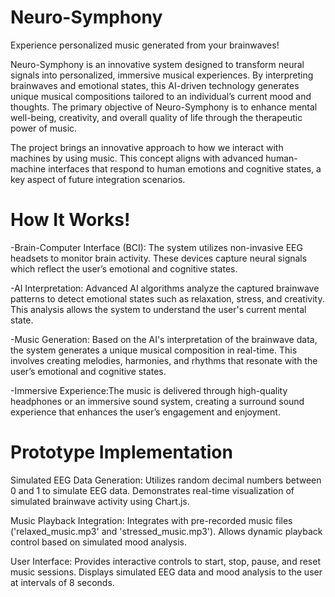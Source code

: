# Neuro-Symphony
Experience personalized music generated from your brainwaves!

Neuro-Symphony is an innovative system designed to transform neural signals into personalized, immersive musical experiences. By interpreting brainwaves and emotional states, this AI-driven technology generates unique musical compositions tailored to an individual’s current mood and thoughts. The primary objective of Neuro-Symphony is to enhance mental well-being, creativity, and overall quality of life through the therapeutic power of music.

The project brings an innovative approach to how we interact with machines by using music. This concept aligns with advanced human-machine interfaces that respond to human emotions and cognitive states, a key aspect of future integration scenarios.

# How It Works!

-Brain-Computer Interface (BCI): The system utilizes non-invasive EEG headsets to monitor brain activity. These devices capture neural signals which reflect the user’s emotional and cognitive states.

-AI Interpretation: Advanced AI algorithms analyze the captured brainwave patterns to detect emotional states such as relaxation, stress, and creativity. This analysis allows the system to understand the user's current mental state.

-Music Generation: Based on the AI's interpretation of the brainwave data, the system generates a unique musical composition in real-time. This involves creating melodies, harmonies, and rhythms that resonate with the user’s emotional and cognitive states.

-Immersive Experience:The music is delivered through high-quality headphones or an immersive sound system, creating a surround sound experience that enhances the user’s engagement and enjoyment.

# Prototype Implementation

Simulated EEG Data Generation: Utilizes random decimal numbers between 0 and 1 to simulate EEG data. Demonstrates real-time visualization of simulated brainwave activity using Chart.js.

Music Playback Integration: Integrates with pre-recorded music files ('relaxed_music.mp3' and 'stressed_music.mp3'). Allows dynamic playback control based on simulated mood analysis.

User Interface: Provides interactive controls to start, stop, pause, and reset music sessions. Displays simulated EEG data and mood analysis to the user at intervals of 8 seconds.

